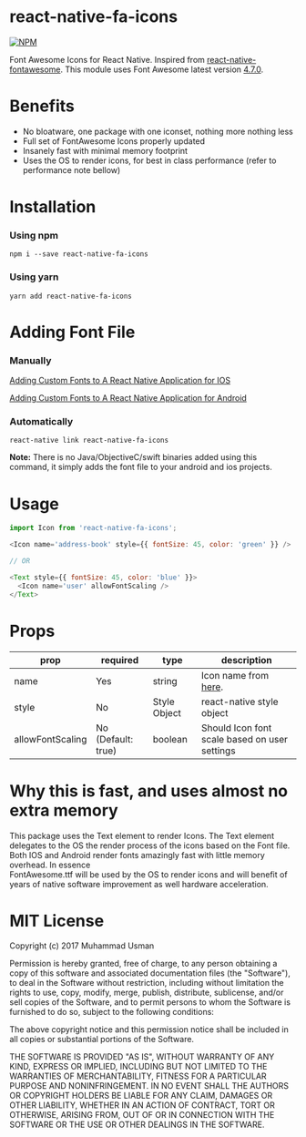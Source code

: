 # react-native-fa-icons

[![NPM](https://nodei.co/npm/react-native-fa-icons.png)](https://npmjs.org/package/react-native-fa-icons)


Font Awesome Icons for React Native. Inspired from [react-native-fontawesome](https://github.com/entria/react-native-fontawesome). This module uses Font Awesome latest version [4.7.0](http://fontawesome.io/assets/font-awesome-4.7.0.zip).


# Benefits
- No bloatware, one package with one iconset, nothing more nothing less
- Full set of FontAwesome Icons properly updated
- Insanely fast with minimal memory footprint
- Uses the OS to render icons, for best in class performance (refer to performance note bellow)


# Installation

### Using npm
`npm i --save react-native-fa-icons`

### Using yarn

`yarn add react-native-fa-icons`

# Adding Font File

### Manually

[Adding Custom Fonts to A React Native Application for IOS](https://medium.com/@dabit3/adding-custom-fonts-to-react-native-b266b41bff7f)

[Adding Custom Fonts to A React Native Application for Android](https://medium.com/@gattermeier/custom-fonts-in-react-native-for-android-b8a331a7d2a7)

### Automatically

`react-native link react-native-fa-icons`

**Note:** There is no Java/ObjectiveC/swift binaries added using this command, it simply adds the font file to your android and ios projects.



# Usage
```javascript
import Icon from 'react-native-fa-icons';

<Icon name='address-book' style={{ fontSize: 45, color: 'green' }} />

// OR

<Text style={{ fontSize: 45, color: 'blue' }}>
  <Icon name='user' allowFontScaling />
</Text>
```

# Props
| prop | required | type | description |
| ---- | ---- | ----| ---- |
| name | Yes | string | Icon name from [here](http://fontawesome.io/icons/). |
| style | No | Style Object | react-native style object |
| allowFontScaling | No (Default: true) | boolean | Should Icon font scale based on user settings |


# Why this is fast, and uses almost no extra memory
This package uses the Text element to render Icons. The Text element delegates
to the OS the render process of the icons based on the Font file.
Both IOS and Android render fonts amazingly fast with little memory overhead. In essence  
FontAwesome.ttf will be used by the OS to render icons and will benefit of years
of native software improvement as well hardware acceleration.

# MIT License

Copyright (c) 2017 Muhammad Usman

Permission is hereby granted, free of charge, to any person obtaining a copy
of this software and associated documentation files (the "Software"), to deal
in the Software without restriction, including without limitation the rights
to use, copy, modify, merge, publish, distribute, sublicense, and/or sell
copies of the Software, and to permit persons to whom the Software is
furnished to do so, subject to the following conditions:

The above copyright notice and this permission notice shall be included in all
copies or substantial portions of the Software.

THE SOFTWARE IS PROVIDED "AS IS", WITHOUT WARRANTY OF ANY KIND, EXPRESS OR
IMPLIED, INCLUDING BUT NOT LIMITED TO THE WARRANTIES OF MERCHANTABILITY,
FITNESS FOR A PARTICULAR PURPOSE AND NONINFRINGEMENT. IN NO EVENT SHALL THE
AUTHORS OR COPYRIGHT HOLDERS BE LIABLE FOR ANY CLAIM, DAMAGES OR OTHER
LIABILITY, WHETHER IN AN ACTION OF CONTRACT, TORT OR OTHERWISE, ARISING FROM,
OUT OF OR IN CONNECTION WITH THE SOFTWARE OR THE USE OR OTHER DEALINGS IN THE
SOFTWARE.